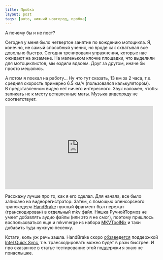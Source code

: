 ```yaml
---
title: Пробка
layout: post
tags: [auto, нижний новгород, пробка]
---
```


А почему бы и не пост?  

Сегодня у меня было четвертое занятие по вождению мотоцикла. Я, конечно, не самый способный ученик, но вроде как схватывал все довольно быстро. Сегодня тренировали упражнения, которые нас ожидают на экзамене. На маленьком клочке площадки, что выделили для мотоциклистов, мы ездили вдвоем. Друг за другом, иначе бы просто мешались.  

А потом я поехал на работу... Ну что тут сказать, 13 км за 2 часа, т.е. средняя скорость примерно 6.5 км/ч (пользовался калькулятором).  
В представленном видео нет ничего интересного. Звук наложен, чтобы запикать не к месту вставленные маты. Музыка видеоряду не соответствует.  

<iframe width="480" height="270" src="http://www.youtube.com/embed/Qrrfy-weGBc" frameborder="0"> </iframe>  


Расскажу лучше про то, как я его сделал. Для начала, все было записано на видеорегистратор. Затем, с помощью опенсорсного транскодера [HandBrake](http://handbrake.fr) нужный фрагмент был пережат (транскодирован) в отдельный mkv файл. Няшка РучнойТормоз не умеет добавлять аудио файлы (или это я не смог), поэтому пришлось воспользоваться еще и mkvmerge из набора [MKVToolNix](http://www.bunkus.org/videotools/mkvtoolnix) и таки добавить туда нужную песенку.  

Кстати, коль уж речь зашла. HandBrake скоро [обзаведется](http://www.anandtech.com/show/6864/handbrake-to-get-quicksync-support) поддержкой [Intel Quick Sync](http://www.intel.com/content/www/us/en/architecture-and-technology/quick-sync-video/quick-sync-video-general.html), т.е. транскодировать можно будет в разы быстрее. И про сказанное в статье тестирование этой поддержки я знаю не понаслышке.

